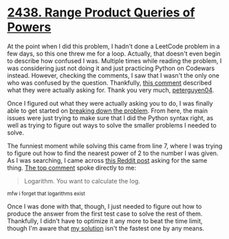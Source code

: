 # [2438. Range Product Queries of Powers](https://leetcode.com/problems/range-product-queries-of-powers/description/?envType=daily-question&envId=2025-08-11)

At the point when I did this problem, I hadn't done a LeetCode problem in a few days, so this one threw me for a loop. Actually, that doesn't even begin to describe how confused I was. Multiple times while reading the problem, I was considering just not doing it and just practicing Python on Codewars instead. However, checking the comments, I saw that I wasn't the only one who was confused by the question. Thankfully, [this comment](https://leetcode.com/problems/range-product-queries-of-powers/description/comments/3115462/) described what they were actually asking for. Thank you very much, [peterguyen04](https://leetcode.com/u/peternguyen04/).

Once I figured out what they were actually asking you to do, I was finally able to get started on [breaking down the problem](./raw-notes.md). From here, the main issues were just trying to make sure that I did the Python syntax right, as well as trying to figure out ways to solve the smaller problems I needed to solve.

The funniest moment while solving this came from line 7, where I was trying to figure out how to find the nearest power of 2 to the number I was given. As I was searching, I came across [this Reddit post](https://www.reddit.com/r/learnpython/comments/7ga2ng/how_to_find_the_closest_power/) asking for the same thing. [The top comment](https://www.reddit.com/r/learnpython/comments/7ga2ng/how_to_find_the_closest_power/dqhvcod/) spoke directly to me:

> Logarithm. You want to calculate the log.

<sub>mfw i forget that logarithms exist</sub>

Once I was done with that, though, I just needed to figure out how to produce the answer from the first test case to solve the rest of them. Thankfully, I didn't have to optimize it any more to beat the time limit, though I'm aware that [my solution](./2438.range-product-queries-of-powers.py) isn't the fastest one by any means.
